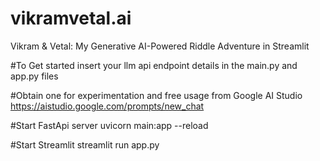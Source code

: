 # vikramvetal.ai
Vikram &amp; Vetal: My Generative AI-Powered Riddle Adventure in Streamlit

#To Get started
insert your llm api endpoint details in the main.py and app.py files

#Obtain one for experimentation and free usage from Google AI Studio
https://aistudio.google.com/prompts/new_chat

#Start FastApi server
uvicorn main:app --reload

#Start Streamlit
streamlit run app.py
